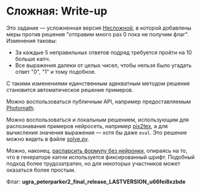 # Сложная: Write-up

Это задание — усложненная версия [Несложной](../peterparker), в которой добавлены меры против решения "отправим много раз 0 пока не получим флаг". Изменения таковы:

- За каждые 5 неправильных ответов подряд требуется пройти на 10 больше капч.
- Все выражения далеки от целых чисел, чтобы нельзя было угадать ответ "0", "1" и тому подобное.

С такими изменениями единственным адекватным методом решения становится автоматическое решение примеров.

Можно воспользоваться публичным API, например предоставляемым [Photomath](https://rapidapi.com/apidojo/api/photomath1).

Можно воспользоваться и локальным решением, использующим для распознавания примеров нейросеть, например [pix2tex](https://pypi.org/project/pix2tex/), а для вычисления значения выражения — хотя бы даже `eval`. Это решение можно видеть в файле [solve.py](solve.py).

Можно, наконец, [распарсить формулу без нейронки](writeup/equation.py), опираясь на то, что в генераторе капчи используется фиксированный шрифт. Подобный подход более трудозатратен, но для некоторых участников может оказаться более простым.

Флаг: **ugra_peterparker2_final_release_LASTVERSION_u66fei8xzbde**

